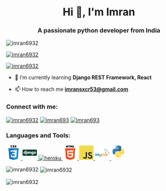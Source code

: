 <h1 align="center">Hi 👋, I'm Imran</h1>
<h3 align="center">A passionate python developer from India</h3>

<p align="left"> <img src="https://komarev.com/ghpvc/?username=imran6932&label=Profile%20views&color=0e75b6&style=flat" alt="imran6932" /> </p>

<p align="left"> <a href="https://github.com/ryo-ma/github-profile-trophy"><img src="https://github-profile-trophy.vercel.app/?username=imran6932" alt="imran6932" /></a> </p>

<p align="left"> <a href="https://twitter.com/imran6932" target="blank"><img src="https://img.shields.io/twitter/follow/imran6932?logo=twitter&style=for-the-badge" alt="imran6932" /></a> </p>

- 🌱 I’m currently learning **Django REST Framework, React**

- 📫 How to reach me **imransxcr53@gmail.com**

<h3 align="left">Connect with me:</h3>
<p align="left">
<a href="https://twitter.com/imran6932" target="blank"><img align="center" src="https://static01.nyt.com/images/2014/08/10/magazine/10wmt/10wmt-superJumbo-v4.jpg" alt="imran6932" height="30" width="40" /></a>
<a href="https://linkedin.com/in/imran693" target="blank"><img align="center" src="https://1000logos.net/wp-content/uploads/2017/03/LinkedIn-Logo-2003.jpg" alt="imran693" height="30" width="40" /></a>
<a href="https://fb.com/imran693" target="blank"><img align="center" src="https://media1.fdncms.com/inlander/imager/u/original/2772541/facebook-wordmark-1024x819.png" alt="imran693" height="30" width="40" /></a>
</p>

<h3 align="left">Languages and Tools:</h3>
<p align="left"> <a href="https://www.w3schools.com/css/" target="_blank"> <img src="https://raw.githubusercontent.com/devicons/devicon/master/icons/css3/css3-original-wordmark.svg" alt="css3" width="40" height="40"/> </a> <a href="https://www.djangoproject.com/" target="_blank"> <img src="https://raw.githubusercontent.com/devicons/devicon/master/icons/django/django-original.svg" alt="django" width="40" height="40"/> </a> <a href="https://heroku.com" target="_blank"> <img src="https://www.vectorlogo.zone/logos/heroku/heroku-icon.svg" alt="heroku" width="40" height="40"/> </a> <a href="https://www.w3.org/html/" target="_blank"> <img src="https://raw.githubusercontent.com/devicons/devicon/master/icons/html5/html5-original-wordmark.svg" alt="html5" width="40" height="40"/> </a> <a href="https://developer.mozilla.org/en-US/docs/Web/JavaScript" target="_blank"> <img src="https://raw.githubusercontent.com/devicons/devicon/master/icons/javascript/javascript-original.svg" alt="javascript" width="40" height="40"/> </a> <a href="https://www.mysql.com/" target="_blank"> <img src="https://raw.githubusercontent.com/devicons/devicon/master/icons/mysql/mysql-original-wordmark.svg" alt="mysql" width="40" height="40"/> </a> <a href="https://www.python.org" target="_blank"> <img src="https://raw.githubusercontent.com/devicons/devicon/master/icons/python/python-original.svg" alt="python" width="40" height="40"/> </a> </p>

<p><img align="left" src="https://github-readme-stats.vercel.app/api/top-langs?username=imran6932&show_icons=true&locale=en&layout=compact" alt="imran6932" /></p>

<p>&nbsp;<img align="center" src="https://github-readme-stats.vercel.app/api?username=imran6932&show_icons=true&locale=en" alt="imran6932" /></p>

<p><img align="center" src="https://github-readme-streak-stats.herokuapp.com/?user=imran6932&" alt="imran6932" /></p>
